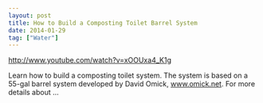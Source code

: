 ```yaml
---
layout: post
title: How to Build a Composting Toilet Barrel System
date: 2014-01-29
tag: ["Water"]
---
```


http://www.youtube.com/watch?v=xOOUxa4_K1g  

Learn how to build a composting toilet system. The system is based on a 55-gal barrel system developed by David Omick, www.omick.net. For more details about ...